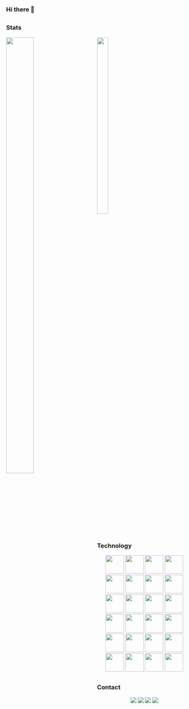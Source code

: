 ### Hi there 👋

##

<h3>Stats</h3>
<div>
  <a href="https://github.com/igorwanbarros" style="width:49%;float:left;"><img src="https://github-readme-stats.vercel.app/api?username=igorwanbarros&show_icons=true&theme=github_dark" width="55%" /></a>
  <a href="https://github.com/igorwanbarros" style="width:49%;float:left;"><img src="https://github-readme-stats.vercel.app/api/top-langs/?username=igorwanbarros&layout=compact&theme=github_dark" width="35%" /></a>
</div>

##

<h3>Technology</h3>

<div align="center">
  <img src="https://cdn.jsdelivr.net/gh/devicons/devicon/icons/php/php-original.svg" height="50px" />
  <img src="https://cdn.jsdelivr.net/gh/devicons/devicon/icons/symfony/symfony-original.svg" height="50px" />
  <img src="https://cdn.jsdelivr.net/gh/devicons/devicon/icons/laravel/laravel-plain.svg" height="50px" />
  <img src="https://cdn.jsdelivr.net/gh/devicons/devicon/icons/cakephp/cakephp-original.svg" height="50px" />
  <img src="https://cdn.jsdelivr.net/gh/devicons/devicon/icons/zend/zend-plain.svg" height="50px" />
  <img src="https://cdn.jsdelivr.net/gh/devicons/devicon/icons/apache/apache-original-wordmark.svg" height="50px" />
  <img src="https://cdn.jsdelivr.net/gh/devicons/devicon/icons/nginx/nginx-original.svg" height="50px" />
  <img src="https://cdn.jsdelivr.net/gh/devicons/devicon/icons/composer/composer-original.svg" height="50px" />

  <br>

  <img src="https://cdn.jsdelivr.net/gh/devicons/devicon/icons/javascript/javascript-original.svg" height="50px" />
  <img src="https://cdn.jsdelivr.net/gh/devicons/devicon/icons/typescript/typescript-original.svg" height="50px" />
  <img src="https://cdn.jsdelivr.net/gh/devicons/devicon/icons/vuejs/vuejs-original.svg" height="50px" />
  <img src="https://cdn.jsdelivr.net/gh/devicons/devicon/icons/react/react-original.svg" height="50px" />
  <img src="https://cdn.jsdelivr.net/gh/devicons/devicon/icons/nodejs/nodejs-original-wordmark.svg" height="50px" />
  <img src="https://cdn.jsdelivr.net/gh/devicons/devicon/icons/jest/jest-plain.svg" height="50px" />
  <img src="https://cdn.jsdelivr.net/gh/devicons/devicon/icons/npm/npm-original-wordmark.svg" height="50px" />
  <img src="https://cdn.jsdelivr.net/gh/devicons/devicon/icons/linux/linux-plain.svg" height="50px" />

  <br>
  
  <img src="https://cdn.jsdelivr.net/gh/devicons/devicon/icons/html5/html5-original.svg" height="50px" />
  <img src="https://cdn.jsdelivr.net/gh/devicons/devicon/icons/css3/css3-original-wordmark.svg" height="50px" />
  <img src="https://cdn.jsdelivr.net/gh/devicons/devicon/icons/postgresql/postgresql-original.svg" height="50px" />
  <img src="https://cdn.jsdelivr.net/gh/devicons/devicon/icons/mysql/mysql-original.svg" height="50px" />
  <img src="https://cdn.jsdelivr.net/gh/devicons/devicon/icons/azure/azure-original.svg" height="50px" />
  <img src="https://cdn.jsdelivr.net/gh/devicons/devicon/icons/docker/docker-original-wordmark.svg" height="50px" />
  <img src="https://cdn.jsdelivr.net/gh/devicons/devicon/icons/kubernetes/kubernetes-plain.svg" height="50px" />
  <img src="https://cdn.jsdelivr.net/gh/devicons/devicon/icons/gitlab/gitlab-original.svg" height="50px" />
</div>

##

<h3>Contact</h3>

<div align="center">
  <a href="https://gitlab.com/igorwanbarros"><img src="https://img.shields.io/badge/GitLab-330F63?style=for-the-badge&logo=gitlab&logoColor=white" /></a>
  <a href="https://www.linkedin.com/in/igor-wanderley-barros-2b48b6128"><img src="https://img.shields.io/badge/LinkedIn-0077B5?style=for-the-badge&logo=linkedin&logoColor=white" /></a>
  <a href="mailto:igorwanbarros@gmail.com"><img src="https://img.shields.io/badge/Gmail-D14836?style=for-the-badge&logo=gmail&logoColor=white" /></a>
  <a href="https://www.instagram.com/igorwanbarros"><img src="https://img.shields.io/badge/Instagram-E4405F?style=for-the-badge&logo=instagram&logoColor=white" /></a>
</div>
